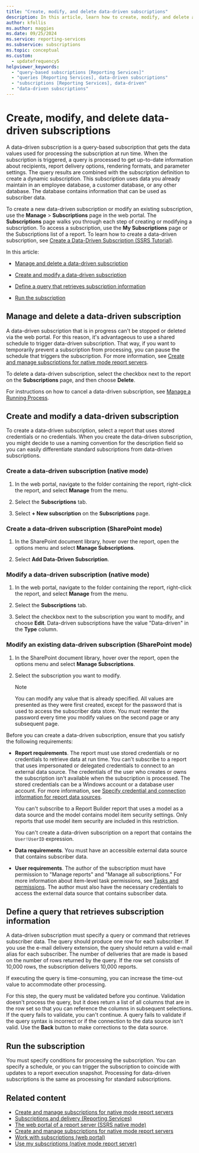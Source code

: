 ```yaml
---
title: "Create, modify, and delete data-driven subscriptions"
description: In this article, learn how to create, modify, and delete a data-driven subscription. Also learn tips on defining a query to retrieve subscription information.
author: kfollis
ms.author: maggies
ms.date: 09/25/2024
ms.service: reporting-services
ms.subservice: subscriptions
ms.topic: conceptual
ms.custom:
  - updatefrequency5
helpviewer_keywords:
  - "query-based subscriptions [Reporting Services]"
  - "queries [Reporting Services], data-driven subscriptions"
  - "subscriptions [Reporting Services], data-driven"
  - "data-driven subscriptions"
---
```

# Create, modify, and delete data-driven subscriptions
  A data-driven subscription is a query-based subscription that gets the data values used for processing the subscription at run time. When the subscription is triggered, a query is processed to get up-to-date information about recipients, report delivery options, rendering formats, and parameter settings. The query results are combined with the subscription definition to create a dynamic subscription. This subscription uses data you already maintain in an employee database, a customer database, or any other database. The database contains information that can be used as subscriber data.  
  
 To create a new data-driven subscription or modify an existing subscription, use the **Manage** > **Subscriptions** page in the web portal. The **Subscriptions** page walks you through each step of creating or modifying a subscription. To access a subscription, use the **My Subscriptions** page or the Subscriptions list of a report. To learn how to create a data-driven subscription, see [Create a Data-Driven Subscription &#40;SSRS Tutorial&#41;](../../reporting-services/create-a-data-driven-subscription-ssrs-tutorial.md).  
  
 In this article:  
  
-   [Manage and delete a data-driven subscription](#bkmk_manage_and_delete)  
  
-   [Create and modify a data-driven subscription](#bkmk_create_and_modify)  
  
-   [Define a query that retrieves subscription information](#bkmk_define_query)  
  
-   [Run the subscription](#bkmk_run_subscription)  
  
##  <a name="bkmk_manage_and_delete"></a> Manage and delete a data-driven subscription  
 A data-driven subscription that is in progress can't be stopped or deleted via the web portal. For this reason, it's advantageous to use a shared schedule to trigger data-driven subscription. That way, if you want to temporarily prevent a subscription from processing, you can pause the schedule that triggers the subscription. For more information, see [Create and manage subscriptions for native mode report servers](../../reporting-services/subscriptions/create-and-manage-subscriptions-for-native-mode-report-servers.md).  
  
 To delete a data-driven subscription, select the checkbox next to the report on the **Subscriptions** page, and then choose **Delete**.  
  
 For instructions on how to cancel a data-driven subscription, see [Manage a Running Process](../../reporting-services/subscriptions/manage-a-running-process.md).  
  
##  <a name="bkmk_create_and_modify"></a> Create and modify a data-driven subscription  
 To create a data-driven subscription, select a report that uses stored credentials or no credentials. When you create the data-driven subscription, you might decide to use a naming convention for the description field so you can easily differentiate standard subscriptions from data-driven subscriptions.  
  
### Create a data-driven subscription (native mode)  
  
1. In the web portal, navigate to the folder containing the report, right-click the report, and select **Manage** from the menu.  
  
2. Select the **Subscriptions** tab.  
  
3. Select **+ New subscription** on the **Subscriptions** page.  
  
### Create a data-driven subscription (SharePoint mode)  
  
1. In the SharePoint document library, hover over the report, open the options menu and select **Manage Subscriptions**.  
  
2. Select **Add Data-Driven Subscription**.  
  
### Modify a data-driven subscription (native mode)  
  
1. In the web portal, navigate to the folder containing the report, right-click the report, and select **Manage** from the menu.  
  
2. Select the **Subscriptions** tab.  
  
3. Select the checkbox next to the subscription you want to modify, and choose **Edit**. Data-driven subscriptions have the value "Data-driven" in the **Type** column.  
  
### Modify an existing data-driven subscription (SharePoint mode)  
  
1.  In the SharePoint document library, hover over the report, open the options menu and select **Manage Subscriptions**.  
  
2.  Select the subscription you want to modify.  
  
    > [!NOTE]  
    > You can modify any value that is already specified. All values are presented as they were first created, except for the password that is used to access the subscriber data store. You must reenter the password every time you modify values on the second page or any subsequent page.  
  
  Before you can create a data-driven subscription, ensure that you satisfy the following requirements:  
  
-   **Report requirements**. The report must use stored credentials or no credentials to retrieve data at run time. You can't subscribe to a report that uses impersonated or delegated credentials to connect to an external data source. The credentials of the user who creates or owns the subscription isn't available when the subscription is processed. The stored credentials can be a Windows account or a database user account. For more information, see [Specify credential and connection information for report data sources](../../reporting-services/report-data/specify-credential-and-connection-information-for-report-data-sources.md).  
  
     You can't subscribe to a Report Builder report that uses a model as a data source and the model contains model item security settings. Only reports that use model item security are included in this restriction.  
  
     You can't create a data-driven subscription on a report that contains the `User!UserID` expression.  
  
-   **Data requirements**. You must have an accessible external data source that contains subscriber data.  
  
-   **User requirements**. The author of the subscription must have permission to "Manage reports" and "Manage all subscriptions." For more information about item-level task permissions, see [Tasks and permissions](../../reporting-services/security/tasks-and-permissions.md). The author must also have the necessary credentials to access the external data source that contains subscriber data.  
  
##  <a name="bkmk_define_query"></a> Define a query that retrieves subscription information  
 A data-driven subscription must specify a query or command that retrieves subscriber data. The query should produce one row for each subscriber. If you use the e-mail delivery extension, the query should return a valid e-mail alias for each subscriber. The number of deliveries that are made is based on the number of rows returned by the query. If the row set consists of 10,000 rows, the subscription delivers 10,000 reports.  
  
 If executing the query is time-consuming, you can increase the time-out value to accommodate other processing.  
  
 For this step, the query must be validated before you continue. Validation doesn't process the query, but it does return a list of all columns that are in the row set so that you can reference the columns in subsequent selections. If the query fails to validate, you can't continue. A query fails to validate if the query syntax is incorrect or if the connection to the data source isn't valid. Use the **Back** button to make corrections to the data source.  
  
##  <a name="bkmk_run_subscription"></a> Run the subscription  
 You must specify conditions for processing the subscription. You can specify a schedule, or you can trigger the subscription to coincide with updates to a report execution snapshot. Processing for data-driven subscriptions is the same as processing for standard subscriptions.  
  
## Related content

- [Create and manage subscriptions for native mode report servers](../../reporting-services/subscriptions/create-and-manage-subscriptions-for-native-mode-report-servers.md)
- [Subscriptions and delivery &#40;Reporting Services&#41;](../../reporting-services/subscriptions/subscriptions-and-delivery-reporting-services.md)
- [The web portal of a report server (SSRS native mode)](../../reporting-services/web-portal-ssrs-native-mode.md)
- [Create and manage subscriptions for native mode report servers](create-and-manage-subscriptions-for-native-mode-report-servers.md)
- [Work with subscriptions (web portal)](../../reporting-services/working-with-subscriptions-web-portal.md)
- [Use my subscriptions (native mode report server)](../../reporting-services/subscriptions/use-my-subscriptions-native-mode-report-server.md)
